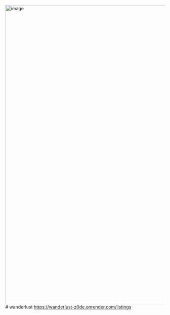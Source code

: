 <img width="942" alt="image" src="https://github.com/mk-mojib/wanderlust/assets/143642764/f46fe97e-df3c-4a3f-a0d0-100e2e2330db"># wanderlust
https://wanderlust-z0de.onrender.com/listings
